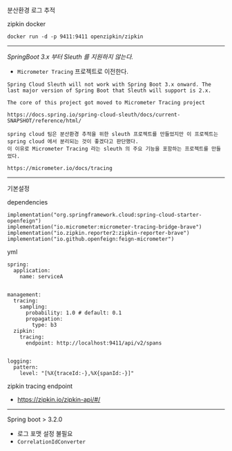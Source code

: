 분산환경 로그 추적

zipkin docker
```
docker run -d -p 9411:9411 openzipkin/zipkin
```

---

*SpringBoot 3.x 부터 Sleuth 를 지원하지 않는다.*
- `Micrometer Tracing` 프로젝트로 이전한다.
```
Spring Cloud Sleuth will not work with Spring Boot 3.x onward. The last major version of Spring Boot that Sleuth will support is 2.x.

The core of this project got moved to Micrometer Tracing project 

https://docs.spring.io/spring-cloud-sleuth/docs/current-SNAPSHOT/reference/html/
```

```
spring cloud 팀은 분산환경 추적을 위한 sleuth 프로젝트를 만들었지만 이 프로젝트는 spring cloud 에서 분리되는 것이 좋겠다고 판단했다.
이 이유로 Micrometer Tracing 라는 sleuth 의 주요 기능을 포함하는 프로젝트를 만들었다.

https://micrometer.io/docs/tracing
```

---

기본설정

dependencies
```
implementation("org.springframework.cloud:spring-cloud-starter-openfeign")
implementation("io.micrometer:micrometer-tracing-bridge-brave")
implementation("io.zipkin.reporter2:zipkin-reporter-brave")
implementation("io.github.openfeign:feign-micrometer")
```

yml
```
spring:
  application:
    name: serviceA


management:
  tracing:
    sampling:
      probability: 1.0 # default: 0.1
      propagation:
        type: b3
  zipkin:
    tracing:
      endpoint: http://localhost:9411/api/v2/spans


logging:
  pattern:
    level: "[%X{traceId:-},%X{spanId:-}]"
```

zipkin tracing endpoint
- https://zipkin.io/zipkin-api/#/

---

Spring boot > 3.2.0 
- 로그 포맷 설정 불필요
- `CorrelationIdConverter`





